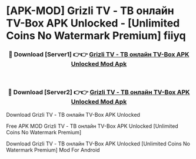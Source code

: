 # [APK-MOD] Grizli TV - ТВ онлайн TV-Box APK Unlocked - [Unlimited Coins No Watermark Premium] fiiyq



<div align="center">
<h3>🔴 Download [Server1] 👉👉 <a href="https://momento.my/?title=Grizli_TV_-_ТВ_онлайн_TV-Box_APK_Unlocked">Grizli TV - ТВ онлайн TV-Box APK Unlocked Mod Apk</a></h3><br>

<h3>🔴 Download [Server2] 👉👉 <a href="https://momento.my/?title=Grizli_TV_-_ТВ_онлайн_TV-Box_APK_Unlocked">Grizli TV - ТВ онлайн TV-Box APK Unlocked Mod Apk</a></h3>
</div>



Download Grizli TV - ТВ онлайн TV-Box APK Unlocked 

Free APK MOD Grizli TV - ТВ онлайн TV-Box APK Unlocked [Unlimited Coins No Watermark Premium]

Download Grizli TV - ТВ онлайн TV-Box APK Unlocked [Unlimited Coins No Watermark Premium] Mod For Android
